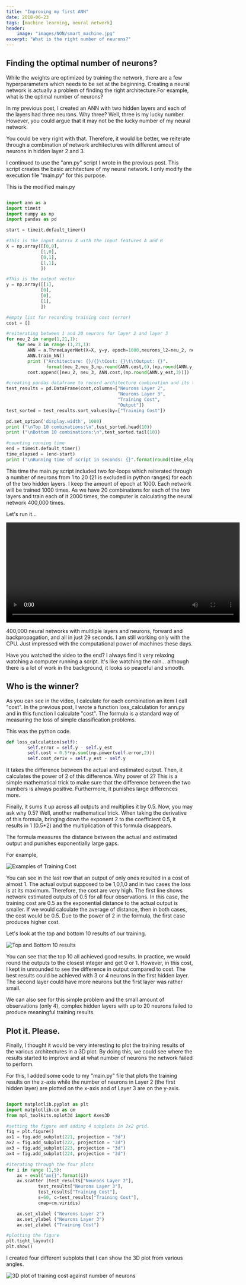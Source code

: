 ```yaml
---
title: "Improving my first ANN"
date: 2018-06-23
tags: [machine learning, neural network]
header:
    image: "images/NON/smart_machine.jpg"
excerpt: "What is the right number of neurons?"
---
```



## Finding the optimal number of neurons?

While the weights are optimized by training the network, there are a few
hyperparameters which needs to be set at the beginning. Creating a neural network
is actually a problem of finding the right architecture.For example, what
is the optimal number of neurons?

In my previous post, I created an ANN with two hidden layers and each of the layers
had three neurons. Why three? Well, three is my lucky number. However, you could argue
that it may not be the lucky number of my neural network.

You could be very right with that. Therefore, it would be better, we reiterate
through a combination of network architectures with different amout of neurons
in hidden layer 2 and 3.

I continued to use the "ann.py" script I wrote in the previous post. This script
creates the basic architecture of my neural network. I only modify the execution
file "main.py" for this purpose.

This is the modified main.py

```python

import ann as a
import timeit
import numpy as np
import pandas as pd

start = timeit.default_timer()

#This is the input matrix X with the input features A and B
X = np.array([[0,0],
             [1,0],
             [0,1],
             [1,1],
             ])

#This is the output vector
y = np.array([[1],
             [0],
             [0],
             [1],
             ])

#empty list for recording training cost (error)
cost = []

#reiterating between 1 and 20 neurons for layer 2 and layer 3
for neu_2 in range(1,21,1):
    for neu_3 in range (1,21,1):
        ANN = a.ThreeLayerNet(X=X, y=y, epoch=1000,neurons_l2=neu_2, neurons_l3=neu_3 )
        ANN.train_NN()
        print ("Architecture: {}/{}\tCost: {}\t\tOutput: {}".
               format(neu_2,neu_3,np.round(ANN.cost,6),(np.round(ANN.y_est,3)).flatten()))
        cost.append([neu_2, neu_3, ANN.cost,(np.round(ANN.y_est,3))])

#creating pandas dataframe to record architecture combination and its training cost
test_results = pd.DataFrame(cost,columns=["Neurons Layer 2",
                                          "Neurons Layer 3",
                                          "Training Cost",
                                          "Output"])
test_sorted = test_results.sort_values(by=["Training Cost"])

pd.set_option('display.width', 1000)
print ("\nTop 10 combinations:\n",test_sorted.head(10))
print ("\nBottom 10 combinations:\n",test_sorted.tail(10))

#counting running time
end = timeit.default_timer()
time_elapsed = (end-start)
print ("\nRunning time of script in seconds: {}".format(round(time_elapsed,5)))

```

This time the main.py script included two for-loops which reiterated through
a number of neurons from 1 to 20 (21 is excluded in python ranges) for each
of the two hidden layers. I keep the amount of epoch at 1000. Each
network will be trained 1000 times. As we have 20 combinations for each of the
two layers and train each of it 2000 times, the computer is calculating the
neural network 400,000 times.

Let's run it...

<video width="630" height="270" controls="controls">
  <source src="/images/NON/main_py_non.mp4" type="video/mp4">
</video>


400,000 neural networks with multliple layers and neurons, forward and backpropagation,
and all in just 29 seconds. I am still working only with the CPU. Just impressed
with the computational power of machines these days.

Have you watched the video to the end? I always find it very relaxing watching a
computer running a script. It's like watching the rain... although there is a lot
of work in the background, it looks so peaceful and smooth.

## Who is the winner?

As you can see in the video, I calculate for each combination an item I
call "cost". In the previous post, I wrote a function loss_calculation for
ann.py and in this function I calculate "cost". The formula is a standard
way of measuring the loss of simple classification problems.

This was the python code.

```python
def loss_calculation(self):
        self.error = self.y - self.y_est
        self.cost = 0.5*np.sum((np.power(self.error,2)))
        self.cost_deriv = self.y_est - self.y
```

It takes the difference between the actual and estimated output. Then, it
calculates the power of 2 of this difference. Why power of 2? This is a simple
mathematical trick to make sure that the difference between the two numbers is
always positive. Furthermore, it punishes large differences more.

Finally, it sums it up across all outputs and multiplies it by
0.5. Now, you may ask why 0.5? Well, another mathematical trick. When taking
the derivative of this formula, bringing down the exponent 2 to the coefficient 0.5,
it results in 1 (0.5*2) and the multiplication of this formula disappears.

The formula measures the distance between the actual and estimated output and
punishes exponentially large gaps.

For example,

<img src="{{ site.url }}{{ site.baseurl }}/images/NON/cost_examples.PNG"
alt="Examples of Training Cost">

You can see in the last row that an output of only ones resulted in a cost of
almost 1. The actual output supposed to be 1,0,1,0 and in two cases the loss
is at its maximum. Therefore, the cost are very high. The first line shows
network estimated outputs of 0.5 for all four observations. In this case, the
training cost are 0.5 as the exponential distance to the actual output is smaller.
If we would calculate the average of distance, then in both cases, the cost would
be 0.5. Due to the power of 2 in the formula, the first case produces higher cost.

Let's look at the top and bottom 10 results of our training.

<img src="{{ site.url }}{{ site.baseurl }}/images/NON/top10_bottom10.PNG"
alt="Top and Bottom 10 results">


You can see that the top 10 all achieved good results. In practice, we would
round the outputs to the closest integer and get 0 or 1. However, in this cost, I
kept in unrounded to see the difference in output compared to cost. The best
results could be achieved with 3 or 4 neurons in the first hidden layer. The
second layer could have more neurons but the first layer was rather small.

We can also see for this simple problem and the small amount of observations
(only 4), complex hidden layers with up to 20 neurons failed to produce meaningful
training results.

## Plot it. Please.

Finally, I thought it would be very interesting to plot the training results of
the various architectures in a 3D plot. By doing this, we could see where the results
started to improve and at what number of neurons the network failed to perform.

For this, I added some code to my "main.py" file that plots the training results on
the z-axis while the number of neurons in Layer 2 (the first hidden layer) are plotted on
the x-axis and of Layer 3 are on the y-axis.

```python

import matplotlib.pyplot as plt
import matplotlib.cm as cm
from mpl_toolkits.mplot3d import Axes3D

#setting the figure and adding 4 subplots in 2x2 grid.
fig = plt.figure()
ax1 = fig.add_subplot(221, projection = "3d")
ax2 = fig.add_subplot(222, projection = "3d")
ax3 = fig.add_subplot(223, projection = "3d")
ax4 = fig.add_subplot(224, projection = "3d")

#iterating through the four plots
for i in range (1,5):
    ax = eval("ax{}".format(i))
    ax.scatter (test_results["Neurons Layer 2"],
            test_results["Neurons Layer 3"],
            test_results["Training Cost"],
            s=60, c=test_results["Training Cost"],
            cmap=cm.viridis)

    ax.set_xlabel ("Neurons Layer 2")
    ax.set_ylabel ("Neurons Layer 3")
    ax.set_zlabel ("Training Cost")

#plotting the figure
plt.tight_layout()
plt.show()
```

I created four different subplots that I can show the 3D plot from various angles.


<img src="{{ site.url }}{{ site.baseurl }}/images/NON/3d plot cost.PNG"
alt="3D plot of training cost against number of neurons">














